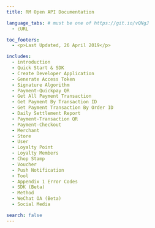 ```yaml
---
title: RM Open API Documentation

language_tabs: # must be one of https://git.io/vQNgJ
  - cURL

toc_footers:
  - <p>Last Updated, 26 April 2019</p>

includes:
  - introduction
  - Quick Start & SDK
  - Create Developer Application
  - Generate Access Token
  - Signature Algorithm
  - Payment-Quickpay QR
  - Get All Payment Transaction
  - Get Payment By Transaction ID
  - Get Payment Transaction By Order ID
  - Daily Settlement Report
  - Payment-Transaction QR
  - Payment-Checkout
  - Merchant
  - Store
  - User
  - Loyalty Point
  - Loyalty Members
  - Chop Stamp
  - Voucher
  - Push Notification
  - Tool
  - Appendix 1 Error Codes
  - SDK (Beta)
  - Method
  - WeChat OA (Beta)
  - Social Media

search: false
---
```

